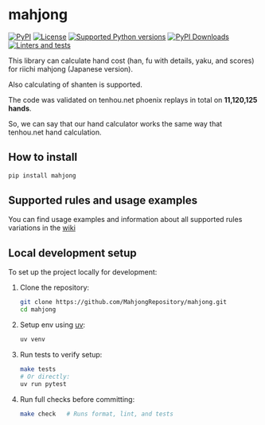 # mahjong

[![PyPI](https://img.shields.io/pypi/v/mahjong.svg)](https://pypi.python.org/pypi/mahjong)
[![License](https://img.shields.io/pypi/l/mahjong.svg)](https://pypi.python.org/pypi/mahjong)
[![Supported Python versions](https://img.shields.io/pypi/pyversions/mahjong.svg)](https://pypi.python.org/pypi/mahjong)
[![PyPI Downloads](https://img.shields.io/pypi/dm/mahjong.svg?label=PyPI%20downloads)](
https://pypi.org/project/mahjong/)
[![Linters and tests](https://github.com/MahjongRepository/mahjong/actions/workflows/lint_and_test.yml/badge.svg)](https://github.com/MahjongRepository/mahjong/actions/workflows/lint_and_test.yml)

This library can calculate hand cost (han, fu with details, yaku, and scores) for riichi mahjong (Japanese version).

Also calculating of shanten is supported.

The code was validated on tenhou.net phoenix replays in total on **11,120,125 hands**.

So, we can say that our hand calculator works the same way that tenhou.net hand calculation.

## How to install

```bash
pip install mahjong
```

## Supported rules and usage examples

You can find usage examples and information about all supported rules variations in the [wiki](https://github.com/MahjongRepository/mahjong/wiki)

## Local development setup

To set up the project locally for development:

1. Clone the repository:

    ```bash
    git clone https://github.com/MahjongRepository/mahjong.git
    cd mahjong
    ```

2. Setup env using [uv](https://github.com/astral-sh/uv):

    ```bash
    uv venv
    ```

3. Run tests to verify setup:

    ```bash
    make tests
    # Or directly:
    uv run pytest
    ```

4. Run full checks before committing:

    ```bash
    make check   # Runs format, lint, and tests
    ```

